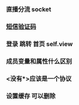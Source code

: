 ### 直播分流 socket

### [短信验证码](http://www.mob.com/#/)

### 登录 跳转 首页 self.view 

### 成员变量和属性什么区别

### <没有*>应该是一个协议

### 设置缓存 可以删除